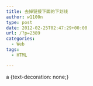 ```yaml
---
title: 去掉链接下面的下划线
author: w1100n
type: post
date: 2012-02-25T02:47:29+00:00
url: /?p=2389
categories:
  - Web
tags:
  - HTML

---
```

a {text-decoration: none;}